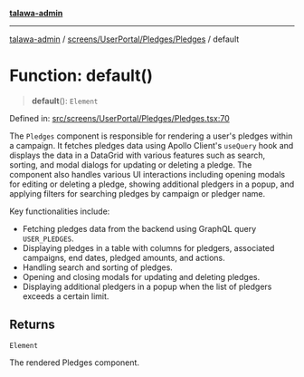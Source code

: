 [**talawa-admin**](../../../../../README.md)

***

[talawa-admin](../../../../../modules.md) / [screens/UserPortal/Pledges/Pledges](../README.md) / default

# Function: default()

> **default**(): `Element`

Defined in: [src/screens/UserPortal/Pledges/Pledges.tsx:70](https://github.com/bint-Eve/talawa-admin/blob/e05e1a03180dbbfc7ba850102958ea6b6cd4b01e/src/screens/UserPortal/Pledges/Pledges.tsx#L70)

The `Pledges` component is responsible for rendering a user's pledges within a campaign.
It fetches pledges data using Apollo Client's `useQuery` hook and displays the data
in a DataGrid with various features such as search, sorting, and modal dialogs for updating
or deleting a pledge. The component also handles various UI interactions including opening
modals for editing or deleting a pledge, showing additional pledgers in a popup, and
applying filters for searching pledges by campaign or pledger name.

Key functionalities include:
- Fetching pledges data from the backend using GraphQL query `USER_PLEDGES`.
- Displaying pledges in a table with columns for pledgers, associated campaigns,
  end dates, pledged amounts, and actions.
- Handling search and sorting of pledges.
- Opening and closing modals for updating and deleting pledges.
- Displaying additional pledgers in a popup when the list of pledgers exceeds a certain limit.

## Returns

`Element`

The rendered Pledges component.
